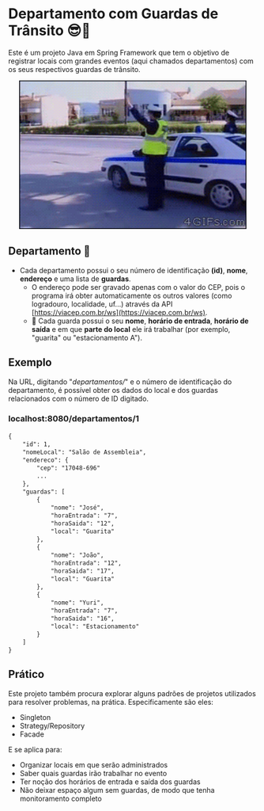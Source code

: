 # Departamento com Guardas de Trânsito 😎🦺

Este é um projeto Java em Spring Framework que tem o objetivo de registrar locais com grandes eventos (aqui chamados departamentos) com os seus respectivos guardas de trânsito.

<p align="center">
    <img width="460" height="300" src="src/assets/to_readme/bateAew.gif">
</p>

## Departamento 🏢
- Cada departamento possui o seu número de identificação **(id)**, **nome**, **endereço** e uma lista de **guardas**. 
  - O endereço pode ser gravado apenas com o valor do CEP, pois o programa irá obter automaticamente os outros valores (como logradouro, localidade, uf...) através da API [https://viacep.com.br/ws](https://viacep.com.br/ws).
  - 👮‍ Cada guarda possui o seu **nome**, **horário de entrada**, **horário de saída** e em que **parte do local** ele irá trabalhar (por exemplo, "guarita" ou "estacionamento A").

## Exemplo

Na URL, digitando "_departamentos/_" e o número de identificação do departamento, é possível obter os dados do local e dos guardas relacionados com o número de ID digitado.


### localhost:8080/departamentos/1

```
{
    "id": 1,
    "nomeLocal": "Salão de Assembleia",
    "endereco": {
        "cep": "17048-696"
        ...
    },
    "guardas": [
        {
            "nome": "José",
            "horaEntrada": "7",
            "horaSaida": "12",
            "local": "Guarita"
        },
        {
            "nome": "João",
            "horaEntrada": "12",
            "horaSaida": "17",
            "local": "Guarita"
        },
        {
            "nome": "Yuri",
            "horaEntrada": "7",
            "horaSaida": "16",
            "local": "Estacionamento"
        }
    ]
}
```

## Prático

Este projeto também procura explorar alguns padrões de projetos utilizados para resolver problemas, na prática. Especificamente são eles:
- Singleton
- Strategy/Repository
- Facade

E se aplica para:

- Organizar locais em que serão administrados
- Saber quais guardas irão trabalhar no evento
- Ter noção dos horários de entrada e saída dos guardas
- Não deixar espaço algum sem guardas, de modo que tenha monitoramento completo
